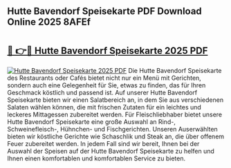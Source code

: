 ## Hutte Bavendorf Speisekarte PDF Download Online 2025 8AFEf

# <h2><a href="http://gc6ssmc.nevu.top/?p=Hutte+Bavendorf+Speisekarte">🔗 👉🔴 Hutte Bavendorf Speisekarte 2025 PDF</a></h2>

[![Hutte Bavendorf Speisekarte 2025 PDF](https://i.imgur.com/dBaPXMq.png)](http://gc6ssmc.nevu.top/?p=Hutte+Bavendorf+Speisekarte)
Die Hutte Bavendorf Speisekarte des Restaurants oder Cafés bietet nicht nur ein Menü mit Gerichten, sondern auch eine Gelegenheit für Sie, etwas zu finden, das für Ihren Geschmack köstlich und passend ist. Auf unserer Hutte Bavendorf Speisekarte bieten wir einen Salatbereich an, in dem Sie aus verschiedenen Salaten wählen können, die mit frischen Zutaten für ein leichtes und leckeres Mittagessen zubereitet werden. Für Fleischliebhaber bietet unsere Hutte Bavendorf Speisekarte eine große Auswahl an Rind-, Schweinefleisch-, Hühnchen- und Fischgerichten. Unseren Auserwählten bieten wir köstliche Gerichte wie Schaschlik und Steak an, die über offenem Feuer zubereitet werden. In jedem Fall sind wir bereit, Ihnen bei der Auswahl der Speisen auf der Hutte Bavendorf Speisekarte zu helfen und Ihnen einen komfortablen und komfortablen Service zu bieten.
